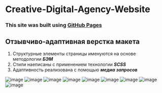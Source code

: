 # Creative-Digital-Agency-Website
### **This site was built using [GitHub Pages](https://ilavr18.github.io/Creative-Digital-Agency-Website/)**

## Отзывчиво-адаптивная верстка макета
1. Структурные элементы страницы именуются на основе методологии ***БЭМ***
2. Стили наеписаны с применением технологии ***SCSS***
3. Адаптивность реализована с помощью ***медиа запросов***
   
![image](https://github.com/ilavr18/Creative-Digital-Agency-Website/assets/91897771/8f79f22e-7347-4b61-8f80-26ed5f6ee02d)
![image](https://github.com/ilavr18/Creative-Digital-Agency-Website/assets/91897771/20fcfe31-3988-4a9e-bb19-7343b20a58f5)
![image](https://github.com/ilavr18/Creative-Digital-Agency-Website/assets/91897771/cbd4c3ef-cb42-4f8e-860c-666f70f63fce)
![image](https://github.com/ilavr18/Creative-Digital-Agency-Website/assets/91897771/3b8962f3-f87e-45ca-be47-1aec19b69b8f)
![image](https://github.com/ilavr18/Creative-Digital-Agency-Website/assets/91897771/b1d637bf-0ea6-4f39-a1e6-ecd58a8b2239)
![image](https://github.com/ilavr18/Creative-Digital-Agency-Website/assets/91897771/9408f581-4202-4efd-9391-2a29e2e97a2f)
![image](https://github.com/ilavr18/Creative-Digital-Agency-Website/assets/91897771/c0c89e69-9071-46d6-a26c-4e924ca566fb)
![image](https://github.com/ilavr18/Creative-Digital-Agency-Website/assets/91897771/caf8ff9b-5d31-46c0-b7cc-b359cebdeb52)
![image](https://github.com/ilavr18/Creative-Digital-Agency-Website/assets/91897771/88db5e59-36a4-4a9b-bd4e-18e750d69cbb)

